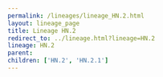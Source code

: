 ```yaml
---
permalink: /lineages/lineage_HN.2.html
layout: lineage_page
title: Lineage HN.2
redirect_to: ../lineage.html?lineage=HN.2
lineage: HN.2
parent: 
children: ['HN.2', 'HN.2.1']
---
```

